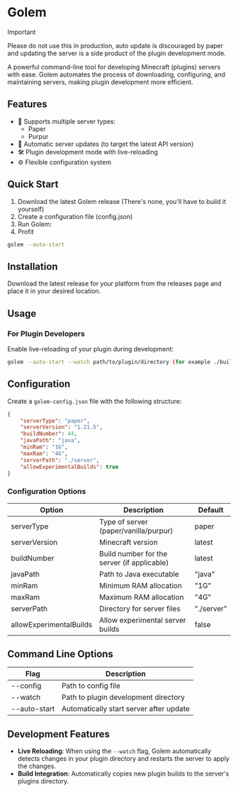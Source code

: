 # Golem

> [!IMPORTANT]
> Please do not use this in production, auto update is discouraged by paper and updating the server is a side product of the plugin development mode.

A powerful command-line tool for developing Minecraft (plugins) servers with ease. Golem automates the process of downloading, configuring, and maintaining servers, making plugin development more efficient.

## Features

- 🚀 Supports multiple server types:
  - Paper
  - Purpur
- 🔄 Automatic server updates (to target the latest API version)
- 🛠️ Plugin development mode with live-reloading
- ⚙️ Flexible configuration system

## Quick Start

1. Download the latest Golem release (There's none, you'll have to build it yourself)
2. Create a configuration file (config.json)
3. Run Golem:
4. Profit
```bash
golem --auto-start
```

## Installation

Download the latest release for your platform from the releases page and place it in your desired location.

## Usage

### For Plugin Developers

Enable live-reloading of your plugin during development:
```bash
golem --auto-start --watch path/to/plugin/directory (for example ./build/libs)
```

## Configuration

Create a `golem-config.json` file with the following structure:

```json
{
    "serverType": "paper",
    "serverVersion": "1.21.5",
    "buildNumber": 44,
    "javaPath": "java",
    "minRam": "1G",
    "maxRam": "4G",
    "serverPath": "./server",
    "allowExperimentalBuilds": true
}
```

### Configuration Options

| Option | Description | Default |
|--------|-------------|---------|
| serverType | Type of server (paper/vanilla/purpur) | paper |
| serverVersion | Minecraft version | latest |
| buildNumber | Build number for the server (if applicable) | latest |
| javaPath | Path to Java executable | "java" |
| minRam | Minimum RAM allocation | "1G" |
| maxRam | Maximum RAM allocation | "4G" |
| serverPath | Directory for server files | "./server" |
| allowExperimentalBuilds | Allow experimental server builds | false |

## Command Line Options

| Flag | Description |
|------|-------------|
| --config | Path to config file |
| --watch | Path to plugin development directory |
| --auto-start | Automatically start server after update |

## Development Features

- **Live Reloading**: When using the `--watch` flag, Golem automatically detects changes in your plugin directory and restarts the server to apply the changes.
- **Build Integration**: Automatically copies new plugin builds to the server's plugins directory.
